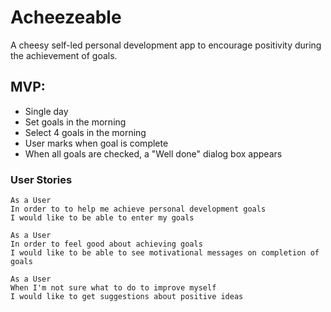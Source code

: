 # Acheezeable
A cheesy self-led personal development app to encourage positivity during the achievement of goals.
## MVP:
- Single day
- Set goals in the morning
- Select 4 goals in the morning
- User marks when goal is complete
- When all goals are checked, a "Well done" dialog box appears
### User Stories

```
As a User
In order to to help me achieve personal development goals
I would like to be able to enter my goals
```
```
As a User
In order to feel good about achieving goals
I would like to be able to see motivational messages on completion of goals
```
```
As a User
When I'm not sure what to do to improve myself
I would like to get suggestions about positive ideas
```
